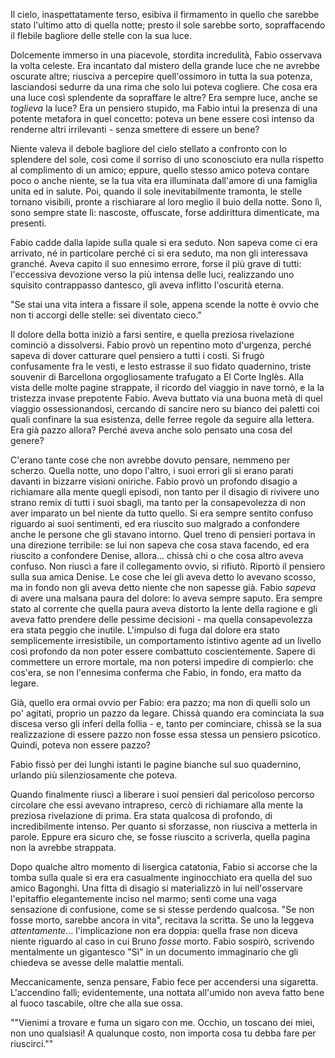 Il cielo, inaspettatamente terso, esibiva il firmamento in quello che sarebbe stato l'ultimo atto di quella notte; presto il sole sarebbe sorto, sopraffacendo il flebile bagliore delle stelle con la sua luce.

Dolcemente immerso in una piacevole, stordita incredulità, Fabio osservava la volta celeste. Era incantato dal mistero della grande luce che ne avrebbe oscurate altre; riusciva a percepire quell'ossimoro in tutta la sua potenza, lasciandosi sedurre da una rima che solo lui poteva cogliere. Che cosa era una luce così splendente da sopraffare le altre? Era sempre luce, anche se *toglieva* la luce? Era un pensiero stupido, ma Fabio intuì la presenza di una potente metafora in quel concetto: poteva un bene essere così intenso da renderne altri irrilevanti - senza smettere di essere un bene?

Niente valeva il debole bagliore del cielo stellato a confronto con lo splendere del sole, così come il sorriso di uno sconosciuto era nulla rispetto al complimento di un amico; eppure, quello stesso amico poteva contare poco o anche niente, se la tua vita era illuminata dall'amore di una famiglia unita ed in salute. Poi, quando il sole inevitabilmente tramonta, le stelle tornano visibili, pronte a rischiarare al loro meglio il buio della notte. Sono lì, sono sempre state lì: nascoste, offuscate, forse addirittura dimenticate, ma presenti.

Fabio cadde dalla lapide sulla quale si era seduto. Non sapeva come ci era arrivato, né in particolare perché ci si era seduto, ma non gli interessava granché. Aveva capito il suo ennesimo errore, forse il più grave di tutti: l'eccessiva devozione verso la più intensa delle luci, realizzando uno squisito contrappasso dantesco, gli aveva inflitto l'oscurità eterna.

"Se stai una vita intera a fissare il sole, appena scende la notte è ovvio che non ti accorgi delle stelle: sei diventato cieco."

Il dolore della botta iniziò a farsi sentire, e quella preziosa rivelazione cominciò a dissolversi. Fabio provò un repentino moto d'urgenza, perché sapeva di dover catturare quel pensiero a tutti i costi. Si frugò confusamente fra le vesti, e lesto estrasse il suo fidato quadernino, triste souvenir di Barcellona orgogliosamente trafugato a El Corte Inglès. Alla vista delle molte pagine strappate, il ricordo del viaggio in nave tornò, e la la tristezza invase prepotente Fabio. Aveva buttato via una buona metà di quel viaggio ossessionandosi, cercando di sancire nero su bianco dei paletti coi quali confinare la sua esistenza, delle ferree regole da seguire alla lettera. Era già pazzo allora? Perché aveva anche solo pensato una cosa del genere?

C'erano tante cose che non avrebbe dovuto pensare, nemmeno per scherzo. Quella notte, uno dopo l'altro, i suoi errori gli si erano parati davanti in bizzarre visioni oniriche. Fabio provò un profondo disagio a richiamare alla mente quegli episodi, non tanto per il disagio di rivivere uno strano remix di tutti i suoi sbagli, ma tanto per la consapevolezza di non aver imparato un bel niente da tutto quello. Si era sempre sentito confuso riguardo ai suoi sentimenti, ed era riuscito suo malgrado a confondere anche le persone che gli stavano intorno. Quel treno di pensieri portava in una direzione terribile: se lui non sapeva che cosa stava facendo, ed era riuscito a confondere Denise, allora... chissà chi o che cosa altro aveva confuso. Non riuscì a fare il collegamento ovvio, si rifiutò. Riportò il pensiero sulla sua amica Denise. Le cose che lei gli aveva detto lo avevano scosso, ma in fondo non gli aveva detto niente che non sapesse già. Fabio *sapeva* di avere una malsana paura del dolore: lo aveva sempre saputo. Era sempre stato al corrente che quella paura aveva distorto la lente della ragione e gli aveva fatto prendere delle pessime decisioni - ma quella consapevolezza era stata peggio che inutile. L'impulso di fuga dal dolore era stato semplicemente irresistibile, un comportamento istintivo agente ad un livello così profondo da non poter essere combattuto coscientemente. Sapere di commettere un errore mortale, ma non potersi impedire di compierlo: che cos'era, se non l'ennesima conferma che Fabio, in fondo, era matto da legare.

Già, quello era ormai ovvio per Fabio: era pazzo; ma non di quelli solo un po' agitati, proprio un pazzo da legare. Chissà quando era cominciata la sua discesa verso gli inferi della follia - e, tanto per cominciare, chissà se la sua realizzazione di essere pazzo non fosse essa stessa un pensiero psicotico. Quindi, poteva non essere pazzo?

Fabio fissò per dei lunghi istanti le pagine bianche sul suo quadernino, urlando più silenziosamente che poteva.

Quando finalmente riuscì a liberare i suoi pensieri dal pericoloso percorso circolare che essi avevano intrapreso, cercò di richiamare alla mente la preziosa rivelazione di prima. Era stata qualcosa di profondo, di incredibilmente intenso. Per quanto si sforzasse, non riusciva a metterla in parole. Eppure era sicuro che, se fosse riuscito a scriverla, quella pagina non la avrebbe strappata.

Dopo qualche altro momento di lisergica catatonia, Fabio si accorse che la tomba sulla quale si era era casualmente inginocchiato era quella del suo amico Bagonghi. Una fitta di disagio si materializzò in lui nell'osservare l'epitaffio elegantemente inciso nel marmo; sentì come una vaga sensazione di confusione, come se si stesse perdendo qualcosa. "Se non fosse morto, sarebbe ancora in vita", recitava la scritta. Se uno la leggeva *attentamente*... l'implicazione non era doppia: quella frase non diceva niente riguardo al caso in cui Bruno *fosse* morto. Fabio sospirò, scrivendo mentalmente un gigantesco "Sì" in un documento immaginario che gli chiedeva se avesse delle malattie mentali.

Meccanicamente, senza pensare, Fabio fece per accendersi una sigaretta. L'accendino fallì; evidentemente, una nottata all'umido non aveva fatto bene al fuoco tascabile, oltre che alla sue ossa.

""Vienimi a trovare e fuma un sigaro con me. Occhio, un toscano dei miei, non uno qualsiasi! A qualunque costo, non importa cosa tu debba fare per riuscirci.""